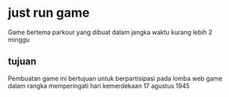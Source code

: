 # just run game

Game bertema parkour yang dibuat dalam jangka waktu kurang lebih 2 minggu

## tujuan

Pembuatan game ini bertujuan untuk berpartisipasi pada lomba web game dalam rangka memperingati hari kemerdekaan 17 agustus 1945
